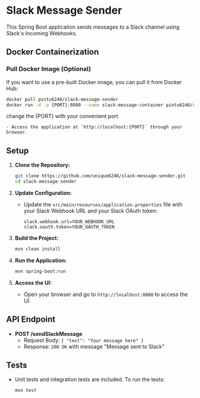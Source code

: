 # Slack Message Sender

This Spring Boot application sends messages to a Slack channel using Slack's Incoming Webhooks.


## Docker Containerization

### Pull Docker Image (Optional)
If you want to use a pre-built Docker image, you can pull it from Docker Hub:
```bash
docker pull pintu6246/slack-message-sender
docker run -d -p {PORT}:8080 --name slack-message-container pintu6246/slack-message-sender
```
change the {PORT} with your convenient port

    - Access the application at `http://localhost:{PORT}` through your browser.

## Setup
1. **Clone the Repository:**
    ```bash
    git clone https://github.com/unique6246/slack-message-sender.git
    cd slack-message-sender
    ```

2. **Update Configuration:**
    - Update the `src/main/resources/application.properties` file with your Slack Webhook URL and your Slack OAuth token:
      ```properties
      slack.webhook.url=YOUR_WEBHOOK_URL
      slack.oauth.token=YOUR_OAUTH_TOKEN
      ```

3. **Build the Project:**
    ```bash
    mvn clean install
    ```

4. **Run the Application:**
    ```bash
    mvn spring-boot:run
    ```

5. **Access the UI:**
    - Open your browser and go to `http://localhost:8080` to access the UI.

## API Endpoint
- **POST /sendSlackMessage**
    - Request Body: `{ "text": "Your message here" }`
    - Response: `200 OK` with message "Message sent to Slack"




## Tests
- Unit tests and integration tests are included. To run the tests:
  ```bash
  mvn test
